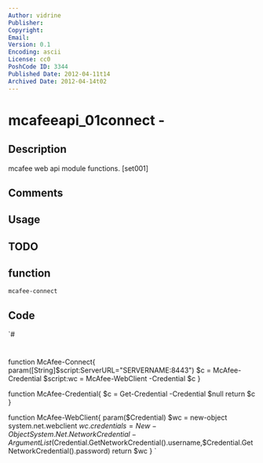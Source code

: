 ```yaml
---
Author: vidrine
Publisher: 
Copyright: 
Email: 
Version: 0.1
Encoding: ascii
License: cc0
PoshCode ID: 3344
Published Date: 2012-04-11t14
Archived Date: 2012-04-14t02
---
```


# mcafeeapi_01connect - 

## Description

mcafee web api module functions. [set001]

## Comments



## Usage



## TODO



## function

`mcafee-connect`

## Code

`#
 #
 function McAfee-Connect{
 	param([String]$script:ServerURL="SERVERNAME:8443")
 	$c = McAfee-Credential
 	$script:wc = McAfee-WebClient -Credential $c
 }
 
 function McAfee-Credential{
 	$c = Get-Credential -Credential $null
 	return $c
 }
 
 function McAfee-WebClient{
 	param($Credential)
 	$wc = new-object system.net.webclient
 	$wc.credentials = New-Object System.Net.NetworkCredential -ArgumentList ($Credential.GetNetworkCredential().username,$Credential.GetNetworkCredential().password)
 	return $wc
 }
`

